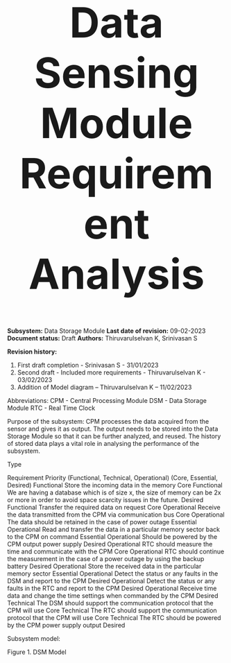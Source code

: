 <div align="center">
<h1 style="font-size:10vw">Data Sensing Module Requirement Analysis</h1>

<div align="left">

**Subsystem:** Data Storage Module
**Last date of revision:** 09-02-2023
**Document status:** Draft
**Authors:** Thiruvarulselvan K, Srinivasan S
  
**Revision history:**
1. First draft completion - Srinivasan S - 31/01/2023
2. Second draft - Included more requirements - Thiruvarulselvan K - 03/02/2023
3. Addition of Model diagram – Thiruvarulselvan K – 11/02/2023


Abbreviations:
CPM - Central Processing Module
DSM - Data Storage Module
RTC - Real Time Clock

Purpose of the subsystem:
	CPM processes the data acquired from the sensor and gives it as output. The output needs to be stored into the Data Storage Module so that it can be further analyzed, and reused. The history of stored data plays a vital role in analysing the performance of the subsystem.

Type	

Requirement	Priority
(Functional, Technical, Operational)		(Core, Essential, Desired)
Functional	Store the incoming data in the memory	Core
Functional	We are having a database which is of size x, the size of memory can be 2x or more in order to avoid space scarcity issues in the future.	Desired
Functional	Transfer the required data on request	Core
Operational	Receive the data transmitted from the CPM via communication bus	Core
Operational	The data should be retained in the case of power outage	Essential
Operational	Read and transfer the data in a particular memory sector back to the CPM on command	Essential
Operational	Should be powered by the CPM output power supply	Desired
Operational	RTC should measure the time and communicate with the CPM	Core
Operational	RTC should continue the measurement in the case of a power outage by using the backup battery	Desired
Operational	Store the received data in the particular memory sector	Essential
Operational	Detect the status or any faults in the DSM and report to the CPM	Desired
Operational	Detect the status or any faults in the RTC and report to the CPM	Desired
Operational	Receive time data and change the time settings when commanded by the CPM	Desired
Technical	The DSM should support the communication protocol that the CPM will use	Core
Technical	The RTC should support the communication protocol that the CPM will use	Core
Technical	The RTC should be powered by the CPM power supply output	Desired


Subsystem model:

 
Figure 1. DSM Model


